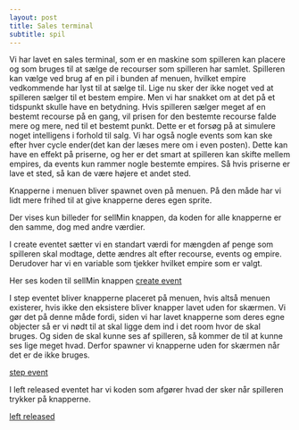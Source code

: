 ```yaml
---
layout: post
title: Sales terminal
subtitle: spil
---
```


Vi har lavet en sales terminal, som er en maskine som spilleren kan placere og som bruges til at sælge de recourser som spilleren har
samlet. Spilleren kan vælge ved brug af en pil i bunden af menuen, hvilket empire vedkommende har lyst til at sælge til. Lige nu sker der
ikke noget ved at spilleren sælger til et bestem empire. Men vi har snakket om at det på et tidspunkt skulle have en betydning.
Hvis spilleren sælger meget af en bestemt recourse på en gang, vil prisen for den bestemte recourse falde mere og mere, ned til et bestemt
punkt. Dette er et forsøg på at simulere noget intelligens i forhold til salg.
Vi har også nogle events som kan ske efter hver cycle ender(det kan der læses mere om i even posten). Dette kan have en effekt på priserne,
og her er det smart at spilleren kan skifte mellem empires, da events kun rammer nogle bestemte empires. Så hvis priserne er lave et sted,
så kan de være højere et andet sted.

Knapperne i menuen bliver spawnet oven på menuen. På den måde har vi lidt mere frihed til at give knapperne deres egen sprite.

Der vises kun billeder for sellMin knappen, da koden for alle knapperne er den samme, dog med andre værdier.

I create eventet sætter vi en standart værdi for mængden af penge som spilleren skal modtage, dette ændres alt efter recourse, events og
empire. Derudover har vi en variable som tjekker hvilket empire som er valgt.

Her ses koden til sellMin knappen [create event](https://drive.google.com/file/d/1YGmYB_mGJtBW0dLtvCrRnF6KkzaSfX-C/view?usp=sharing)

I step eventet bliver knapperne placeret på menuen, hvis altså menuen existerer, hvis ikke den eksistere bliver knapper lavet uden for
skærmen. Vi gør det på denne måde fordi, siden vi har lavet knapperne som deres egne objecter så er vi nødt til at skal ligge dem ind i
det room hvor de skal bruges. Og siden de skal kunne ses af spilleren, så kommer de til at kunne ses lige meget hvad. Derfor spawner vi
knapperne uden for skærmen når det er de ikke bruges.

[step event](https://drive.google.com/file/d/1hS3Jebn0wRo1mrTvkvcH67XGr2p5Egdr/view?usp=sharing)

I left released eventet har vi koden som afgører hvad der sker når spilleren trykker på knapperne.

[left released](https://drive.google.com/file/d/1X15ukLMZzfCBr8o6AE4LXtvGx8rHKKDJ/view?usp=sharing)
